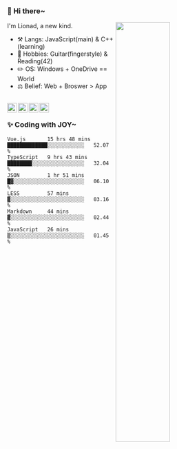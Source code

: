 ### 👋 Hi there~

[<img align="right" width="50%" src="https://github-readme-stats.vercel.app/api?username=Lionad-Morotar&show_icons=true">](https://metrics.lecoq.io/Lionad-Morotar?template=classic)

I'm Lionad, a new kind.

- ⚒️ Langs: JavaScript(main) & C++(learning)
- 🎨 Hobbies: Guitar(fingerstyle) & Reading(42)
- ✏️ OS: Windows + OneDrive == World
- ⚖️ Belief: Web + Broswer > App

<br />

<a href="https://www.lionad.art">
  <img align="left" alt="lionad-art" width="22px" src="https://cdn.jsdelivr.net/npm/simple-icons@3.1.0/icons/wordpress.svg" />
</a>
<a href="#1806234223">
  <img align="left" alt="1806234223" width="22px" src="https://cdn.jsdelivr.net/npm/simple-icons@3.1.0/icons/tencentqq.svg" />
</a>
<a href="https://www.zhihu.com/people/Lionad">
  <img align="left" alt="132yse" width="22px" src="https://cdn.jsdelivr.net/npm/simple-icons@3.1.0/icons/zhihu.svg" />
</a>
<a href="https://github.com/Lionad-Morotar">
  <img align="left" alt="yisar" width="22px" src="https://cdn.jsdelivr.net/npm/simple-icons@3.1.0/icons/github.svg" />
</a>

<br />

### ✨ Coding with JOY~

<!--START_SECTION:waka-->

```text
Vue.js       15 hrs 48 mins  █████████████░░░░░░░░░░░░   52.07 %
TypeScript   9 hrs 43 mins   ████████░░░░░░░░░░░░░░░░░   32.04 %
JSON         1 hr 51 mins    █▓░░░░░░░░░░░░░░░░░░░░░░░   06.10 %
LESS         57 mins         ▓░░░░░░░░░░░░░░░░░░░░░░░░   03.16 %
Markdown     44 mins         ▓░░░░░░░░░░░░░░░░░░░░░░░░   02.44 %
JavaScript   26 mins         ▒░░░░░░░░░░░░░░░░░░░░░░░░   01.45 %
```

<!--END_SECTION:waka-->
